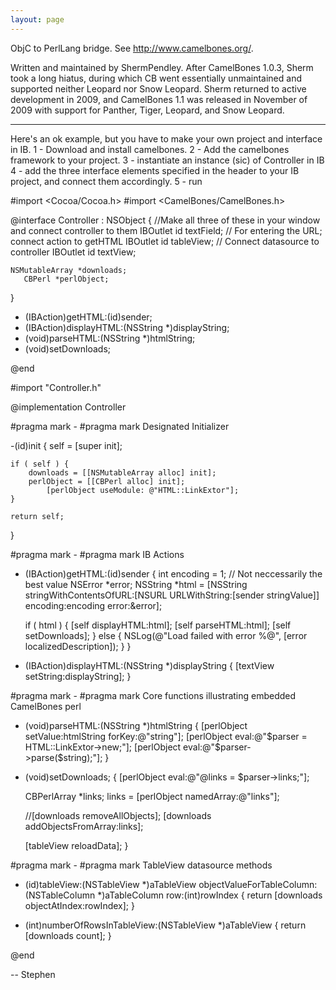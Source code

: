 ```yaml
---
layout: page
---
```




ObjC to PerlLang bridge. See http://www.camelbones.org/.

Written and maintained by ShermPendley.  After CamelBones 1.0.3, Sherm took a long hiatus, during which CB went essentially unmaintained and supported neither Leopard nor Snow Leopard. Sherm returned to active development in 2009, and CamelBones 1.1 was released in November of 2009 with support for Panther, Tiger, Leopard, and Snow Leopard.

----

Here's an ok example, but you have to make your own project and interface in IB.
1 - Download and install camelbones.
2 - Add the camelbones framework to your project.
3 - instantiate an instance (sic) of Controller in IB
4 - add the three interface elements specified in the header to your IB project, and connect them accordingly.
5 - run

    

#import <Cocoa/Cocoa.h>
#import <CamelBones/CamelBones.h>

@interface Controller : NSObject
{
	//Make all three of these in your window and connect controller to them
	IBOutlet id textField; // For entering the URL; connect action to getHTML
	IBOutlet id tableView; // Connect datasource to controller
       IBOutlet id textView;
    
	NSMutableArray *downloads;
       CBPerl *perlObject;
}

- (IBAction)getHTML:(id)sender;
- (IBAction)displayHTML:(NSString *)displayString;
- (void)parseHTML:(NSString *)htmlString;
- (void)setDownloads;

@end



    

#import "Controller.h"

@implementation Controller

#pragma mark -
#pragma mark Designated Initializer

-(id)init
{
	self = [super init];
	
	if ( self ) {		
		downloads = [[NSMutableArray alloc] init];
		perlObject = [[CBPerl alloc] init];
			[perlObject useModule: @"HTML::LinkExtor"];
	}
	
	return self;
}

#pragma mark -
#pragma mark IB Actions

- (IBAction)getHTML:(id)sender
{
	int encoding = 1; // Not neccessarily the best value
	NSError *error;
	NSString *html = [NSString stringWithContentsOfURL:[NSURL URLWithString:[sender stringValue]] encoding:encoding error:&error];

	if ( html ) {
		[self displayHTML:html];
		[self parseHTML:html];
		[self setDownloads];
	} else {
		NSLog(@"Load failed with error %@", [error localizedDescription]);
	}
}

- (IBAction)displayHTML:(NSString *)displayString
{
    [textView setString:displayString];
}

#pragma mark -
#pragma mark Core functions illustrating embedded CamelBones perl

- (void)parseHTML:(NSString *)htmlString
{
	[perlObject setValue:htmlString forKey:@"string"];
	[perlObject eval:@"$parser = HTML::LinkExtor->new;"];
	[perlObject eval:@"$parser->parse($string);"];
}

- (void)setDownloads;
{
	[perlObject eval:@"@links = $parser->links;"];
	
	CBPerlArray *links;
		links = [perlObject namedArray:@"links"];
	
	//[downloads removeAllObjects];
	[downloads addObjectsFromArray:links];
	
    [tableView reloadData];
}

#pragma mark -
#pragma mark TableView datasource methods

- (id)tableView:(NSTableView *)aTableView objectValueForTableColumn:(NSTableColumn *)aTableColumn row:(int)rowIndex
{
    return [downloads objectAtIndex:rowIndex];
}

- (int)numberOfRowsInTableView:(NSTableView *)aTableView
{
    return [downloads count];
}

@end



-- Stephen
